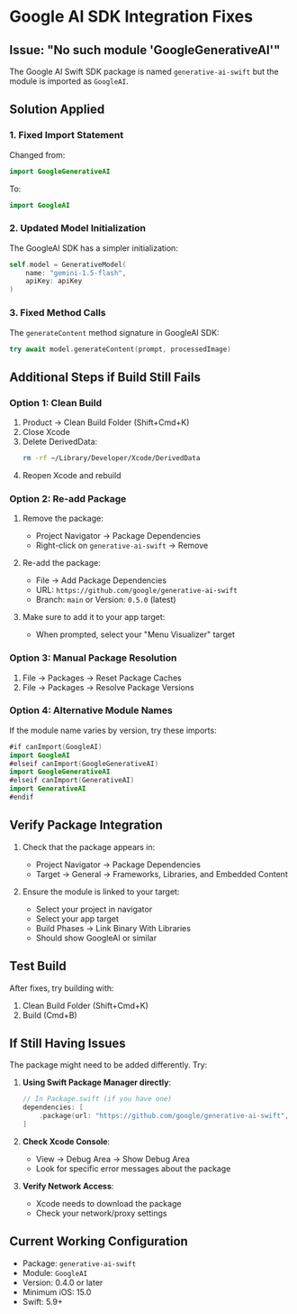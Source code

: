 # Google AI SDK Integration Fixes

## Issue: "No such module 'GoogleGenerativeAI'"

The Google AI Swift SDK package is named `generative-ai-swift` but the module is imported as `GoogleAI`.

## Solution Applied

### 1. Fixed Import Statement
Changed from:
```swift
import GoogleGenerativeAI
```

To:
```swift
import GoogleAI
```

### 2. Updated Model Initialization
The GoogleAI SDK has a simpler initialization:
```swift
self.model = GenerativeModel(
    name: "gemini-1.5-flash",
    apiKey: apiKey
)
```

### 3. Fixed Method Calls
The `generateContent` method signature in GoogleAI SDK:
```swift
try await model.generateContent(prompt, processedImage)
```

## Additional Steps if Build Still Fails

### Option 1: Clean Build
1. Product → Clean Build Folder (Shift+Cmd+K)
2. Close Xcode
3. Delete DerivedData:
   ```bash
   rm -rf ~/Library/Developer/Xcode/DerivedData
   ```
4. Reopen Xcode and rebuild

### Option 2: Re-add Package
1. Remove the package:
   - Project Navigator → Package Dependencies
   - Right-click on `generative-ai-swift` → Remove
   
2. Re-add the package:
   - File → Add Package Dependencies
   - URL: `https://github.com/google/generative-ai-swift`
   - Branch: `main` or Version: `0.5.0` (latest)
   
3. Make sure to add it to your app target:
   - When prompted, select your "Menu Visualizer" target

### Option 3: Manual Package Resolution
1. File → Packages → Reset Package Caches
2. File → Packages → Resolve Package Versions

### Option 4: Alternative Module Names
If the module name varies by version, try these imports:
```swift
#if canImport(GoogleAI)
import GoogleAI
#elseif canImport(GoogleGenerativeAI)
import GoogleGenerativeAI
#elseif canImport(GenerativeAI)
import GenerativeAI
#endif
```

## Verify Package Integration

1. Check that the package appears in:
   - Project Navigator → Package Dependencies
   - Target → General → Frameworks, Libraries, and Embedded Content

2. Ensure the module is linked to your target:
   - Select your project in navigator
   - Select your app target
   - Build Phases → Link Binary With Libraries
   - Should show GoogleAI or similar

## Test Build

After fixes, try building with:
1. Clean Build Folder (Shift+Cmd+K)
2. Build (Cmd+B)

## If Still Having Issues

The package might need to be added differently. Try:

1. **Using Swift Package Manager directly**:
   ```swift
   // In Package.swift (if you have one)
   dependencies: [
       .package(url: "https://github.com/google/generative-ai-swift", from: "0.5.0")
   ]
   ```

2. **Check Xcode Console**:
   - View → Debug Area → Show Debug Area
   - Look for specific error messages about the package

3. **Verify Network Access**:
   - Xcode needs to download the package
   - Check your network/proxy settings

## Current Working Configuration

- Package: `generative-ai-swift`
- Module: `GoogleAI`
- Version: 0.4.0 or later
- Minimum iOS: 15.0
- Swift: 5.9+